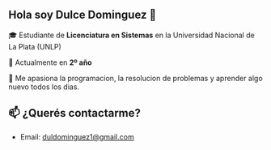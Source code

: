 ## Hola soy Dulce Dominguez 👋

🎓 Estudiante de **Licenciatura en Sistemas** en la Universidad Nacional de La Plata (UNLP)

📍 Actualmente en **2º año**

🧠 Me apasiona la programacion, la resolucion de problemas y aprender algo nuevo todos los dias.

## 📫 ¿Querés contactarme?
- Email: duldominguez1@gmail.com

<!--
**Dulceguez/Dulceguez** is a ✨ _special_ ✨ repository because its `README.md` (this file) appears on your GitHub profile.

Here are some ideas to get you started:

- 🔭 I’m currently working on ...
- 🌱 I’m currently learning ...
- 👯 I’m looking to collaborate on ...
- 🤔 I’m looking for help with ...
- 💬 Ask me about ...
- 📫 How to reach me: ...
- 😄 Pronouns: ...
- ⚡ Fun fact: ...
-->

